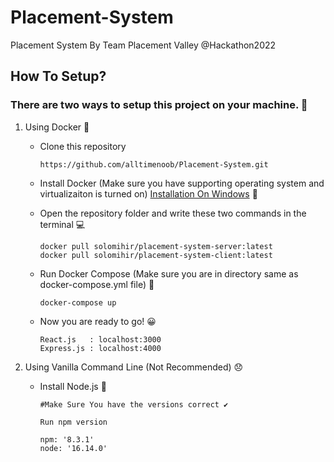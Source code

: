 # Placement-System
Placement System By Team Placement Valley @Hackathon2022


## How To Setup?

### There are two ways to setup this project on your machine. 👀

1. Using Docker 🐳

    * Clone this repository


         ```
         https://github.com/alltimenoob/Placement-System.git
         ```


    * Install Docker (Make sure you have supporting operating system and virtualizaiton is turned on)  [Installation On Windows](https://www.youtube.com/watch?v=5nX8U8Fz5S0) 🎥

    * Open the repository folder and write these two commands in the terminal 💻
         
         ```
         docker pull solomihir/placement-system-server:latest
         docker pull solomihir/placement-system-client:latest
         ```

    * Run Docker Compose (Make sure you are in directory same as docker-compose.yml file) 📁



        ```
        docker-compose up
        ```

    * Now you are ready to go! :grinning:
    
         ```
         React.js   : localhost:3000
         Express.js : localhost:4000
         ```
    

2. Using Vanilla Command Line (Not Recommended) 😞


   * Install Node.js 🍃
      
      ``` 
      #Make Sure You have the versions correct ✔️
      
      Run npm version
      
      npm: '8.3.1'
      node: '16.14.0'
      ```
